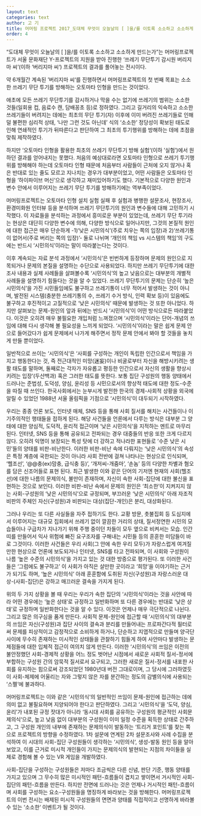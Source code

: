 ```yaml
---
layout: text
categories: text
author: 고 기
title: 머머링 프로젝트 2017_도대체 무엇이 오늘날의 [ ]을/를 이토록 소소하고 소소하게 만드는가
order: 4
---
```


“도대체 무엇이 오늘날의 [ ]을/를 이토록 소소하고 소소하게 만드는가”는 머머링프로젝트가 서울 문화재단 Y-프로젝트의 지원을 받아 진행한 ‘쓰레기 무단투기 감시원 버리지마 씨’(이하 ‘버리지마 씨‘) 프로젝트의 결과를 풀어놓는 전시이다.

약 6개월간 계속된 ’버리지마 씨‘를 진행하면서 머머링프로젝트의 첫 번째 목표는 소소한 쓰레기 무단 투기를 방해하는 오토마타 인형을 만드는 것이었다.

애초에 모든 쓰레기 무단투기를 감시하거나 막을 수는 없기에 쓰레기의 범위는 소소한 것들(일회용 컵, 음료수 캔, 담배꽁초 등)로 정하였다. 그리고 길거리의 익숙하고 소소한 쓰레기들이 버려지는 데에는 최초의 무단 투기(자) 이후에 이미 버려진 쓰레기들로 인해 덜 불편한 심리적 상태, ‘나만 그런 것도 아닌데’ 식의 ‘소소한’ 정당성이 확보된 태도로 인해 연쇄적인 투기가 뒤따른다고 판단하여 그 최초의 투기행위를 방해하는 데에 초점을 맞춰 제작하였다.

하지만 ‘오토마타 인형을 활용한 최초의 쓰레기 무단투기 방해 실험‘(이하 ’실험’)에서 원하던 결과를 얻어내지는 못했다. 처음의 예상대로라면 오토마타 인형으로 쓰레기 투기행위를 방해해야 하는데 오토마타 인형 때문에 처음부터 사람들이 근처에 오지 않거나 혹은 반대로 있는 줄도 모르고 지나치는 경우가 대부분이었고, 어떤 사람들은 오토마타 인형을 ‘하이파이브 머신’으로 생각하고 재미있어하기도 했다. 기본적으로 다양한 원인과 변수 안에서 이루어지는 쓰레기 무단 투기를 방해하기에는 역부족이었다.

머머링프로젝트는 오토마타 인형 설치 실험 실패 후 실험과 병행한 설문조사, 현장조사, 환경미화원 인터뷰 등을 분석하며 쓰레기 무단투기의 원인과 변수들에 대해 고민하기 시작했다. 이 자료들을 분석하는 과정에서 흥미로운 부분이 있었는데, 쓰레기 무단 투기라는 현상은 대단히 다양한 변수에 의해, 다양한 방식으로 일어나지만, 그것의 본질적 원인에 대한 접근은 매우 단순하게 -1)‘낮은 시민의식’(주로 치우는 쪽의 입장)과 2)‘쓰레기통이 없어서(주로 버리는 쪽의 입장)’- 둘로 나뉘며 ‘개인의 책임 vs 시스템의 책임’의 구도에는 반드시 ‘시민의식’이라는 말이 따라붙는다는 것이다.

이후 계속되는 자료 분석 과정에서 ‘시민의식’은 빈번하게 등장하며 문제의 원인으로 지목되거나 문제의 본질을 설명하는 수단으로 사용되었다. 하지만 쓰레기 무단투기에 대한 조사 내용과 실제 사례들을 살펴볼수록 ‘시민의식’의 높고 낮음으로는 대부분의 개별적 사례들을 설명하기 힘들다는 것을 알 수 있었다. 쓰레기 무단투기의 문제는 단순히 ‘높은 시민의식’을 가진 시민들임에도 불구하고 쓰레기통이 너무 적어서 발생하는 것이 아니며, 발전된 시스템(충분한 쓰레기통의 수, 쓰레기 수거 방식, 인력 확보 등)이 있음에도 불구하고 후진적이고 고질적으로 ‘낮은 시민의식’ 때문에 발생하는 것 또한 아니었다. 하지만 살펴보는 문제-원인의 앞과 뒤에는 반드시 ‘시민의식’이 어떤 방식으로든 따라붙었다. 이것은 오히려 매우 불필요한 개입처럼 느껴졌으며 ‘시민의식’이라는 단어-개념의 쓰임에 대해 다시 생각해 볼 필요성을 느끼게 되었다. ‘시민의식’이라는 말은 쉽게 문제 안으로 들어갔다가 쉽게 문제에서 나가게 해주면서 정작 문제 안에서 봐야 할 것들을 놓치게 만들 뿐이었다.

일반적으로 쓰이는 ‘시민의식‘은 ‘사회를 구성하는 개인이 독립한 인간으로서 책임을 가지고 행동한다는 것, 즉 전근대적인 미망(迷妄)이나 비굴로부터 자신을 해방시키려는 생활 태도를 말하며, 둘째로는 각자가 자유롭고 평등한 인간으로서 자신의 생활을 향상시키려는 입장’(두산백과) 혹은 그러한 태도를 뜻한다. 보통 집단 구성원의 행동 양태에서 드러나는 준법성, 도덕성, 양심, 윤리성 등 시민으로서의 향상적 태도에 대한 정도-수준을 따질 때 쓰인다. 한국사회에서는 눈부시게 발전한 한국의 경제-사회적 상황을 외국에 알릴 수 있었던 1988년 서울 올림픽을 기점으로 ‘시민의식’이 대두되기 시작하였다.

우리는 종종 언론 보도, 인터넷 매체, SNS 등을 통해 사회 질서를 해치는 사건들이나 이기주의적인 행태들을 접하게 된다. 해당 사건들을 언론에서 다루는 방식은 대부분 그 양태에 대한 양심적, 도덕적, 윤리적 접근이며 ‘낮은 시민의식‘을 지적하는 멘트로 마무리된다. 인터넷, SNS 등을 통해 공유되고 전파되는 경우 대중들의 반응 또한 크게 다르지 않다. 오히려 익명이 보장되는 특성 탓에 더 강하고 적나라한 표현들로 ’수준 낮은 시민’들의 양태를 비판-비난한다. 이러한 비판-비난 속에 다뤄지는 ‘낮은 시민의식’의 속성은 특정 계층에 국한되는 것이 아니라 사회 전반에 걸쳐 나타나는 현상으로 인식되며, ‘헬조선’, ‘@@충(ex)맘충, 급식충 등)’, ‘개저씨-개줌마’, ‘손놈’ 등의 다양한 차별과 혐오를 담은 신조어들로 표현 된다. 최근 발생한 이와 같은 단어의 기저엔 현재의 사회(헬조선)에 대한 나름의 문제의식, 불만이 존재하며, 자신이 속한 사회-집단에 대한 불신을 표현하는 것으로 보인다. 이러한 비판-비난 속에서 문제의 원인은 ‘최소한’이 지켜지지 않는 사회-구성원의 ‘낮은 시민의식’으로 규정되며, 부끄러운 ‘낮은 시민의식’ 아래 자조적 비판의 주체인 자신(구성원)과 비판되는 대상(집단-개인)은 분리, 대상화된다.

그러나 우리는 또 다른 사실들을 자주 접하기도 한다. 교황 방문, 촛불집회 등 도심지에서 이루어지는 대규모 집회에서 쓰레기 없이 깔끔한 거리의 상태, 질서정연한 시민의 모습들이나 구급차가 지나가기 위해 주행 중이던 차들이 모두 옆으로 비켜서는 모습. 인간 띠를 만들어서 익사 위험에 빠진 요구조자를 구해내는 시민들 등의 훈훈한 미담들이 바로 그것이다. 이러한 사건들은 우리 사회(그 안에 속한 우리 모두)가 자랑스럽게 여겨질 만한 현상으로 언론에 보도되거나 인터넷, SNS를 타고 전파되며, 이 사회와 구성원이 나름 ‘높은 수준의 시민의식’을 가지고 있는 것 대한 방증으로 평가된다. 또 이러한 사건들은 ‘그럼에도 불구하고’ 이 사회가 아직은 살만한 곳이라고 ‘희망’을 이야기하는 근거가 되기도 하며, ‘높은 시민의식’ 아래 훈훈함에 도취된 자신(구성원)과 자랑스러운 대상-(사회-집단)은 강하고 매끄러운 결속을 가지게 된다.

위의 두 가지 상황을 볼 때 우리는 우리가 속한 집단의 ‘시민의식’이라는 것을 사안에 따라 어떤 경우에는 ‘높은 상태’로 규정하고 일반화하며 또 다른 경우에는 반대로 ‘낮은 상태’로 규정하며 일반화한다는 것을 알 수 있다. 이것은 언제나 매우 극단적으로 나뉜다. 그리고 많은 의구심을 품게 만든다. 사회적 문제-원인에 접근할 때 ‘시민의식’의 대부분의 쓰임은 자신(구성원)과 집단 사이의 결속과 분리를 만들어내는 프로파간다적 필터로써 문제를 피상적이고 감정적으로 소비하게 하거나, 단순하고 지엽적으로 만들며 양극단 사이에 무수히 존재하는 미시적인 상태들을 관찰하기 힘들게 하여 사안마다 발생하는 문제점들에 대한 입체적 접근이 여의치 않게 만든다. 이러한 ‘시민의식’의 쓰임은 이전의 불안정했던 사회-경제적 상황을 어느 정도 벗어난 시점에서 새로운 사회적 질서-정서에 부합하는 구성원 간의 암묵적 질서로서 요구되고, 그러한 새로운 질서-정서를 내포한 사회를 유지하는 힘으로써 강조되었던 1980년대 버전 그대로이며, 그 당시에 그러하였듯이 사회-체제에 어울리는 자와 그렇지 않은 자를 분간하는 정도의 감별의식에 사용되는 ‘스펠’에 불과하다.

머머링프로젝트는 이와 같은 ‘시민의식’의 일반적인 쓰임이 문제-원인에 접근하는 데에 의미 없고 불필요하며 지양되어야 한다고 판단하였다. 그리고 ‘시민의식’을 ‘도덕, 양심, 윤리’가 내포된 규정 잣대가 아니라 ‘동시대 사회를 공유하는 구성원의 평균적인 사회문제의식‘으로, 높고 낮음 없이 대부분의 구성원이 이미 일정 수준을 획득한 상태로 간주하고, 그 구성원 개인의 내부에 존재하는 문제의식이 발동하는 ‘트리거 포인트’를 찾는 쪽으로 프로젝트의 방향을 수정하였다. 1차 설문에 연계된 2차 설문조사와 사례 수집을 분석하여 이 시대의 사회-집단 구성원들이 생각하는 ‘시민의식‘, 생성-발동 원인 등을 알아보았고, 이를 근거로 미시적 개인들이 가지는 문제의식의 발현되는 지점의 차이들을 실제로 경험해 볼 수 있는 VR 게임을 개발하였다.

사회-집단을 구성하는 구성원들은 저마다 조금씩은 다른 신념, 판단 기준, 행동 양태를 가지고 있으며 그 무수히 많은 미시적인 패턴-흐름들이 겹치고 쌓이면서 거시적인 사회-집단의 패턴-흐름을 만든다. 하지만 전면에 드러나는 것은 언제나 거시적인 패턴-흐름이며 사회를 구성하는 요소-구성원들을 명징하게 바라보는 것을 방해한다. 머머링프로젝트의 이번 전시는 배제된 미시적 구성원들의 면면과 양태를 직접적이고 선명하게 바라볼 수 있는 ‘소소한‘ 이벤트가 될 것이다.
